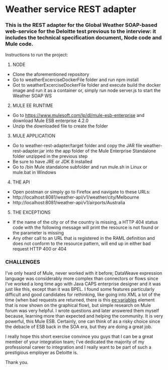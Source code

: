 # Weather service REST adapter
### This is the REST adapter for the Global Weather SOAP-based web-service for the Deloitte test previous to the interview: it includes the technical specification document, Node code and Mule code.

Instructions to run the project:

1.	NODE
  * Clone the aforementioned repository
  *	Go to weatherExcerciseDockerFile folder and run npm install
  *	Got to weatherExcerciseDockerFile folder and execute build the docker image and run it as a container or, simply run node server.js to start the Weather SOAP WS
2.	MULE EE RUNTIME
  *	Go to https://www.mulesoft.com/lp/dl/mule-esb-enterprise and download Mule ESB enterprise 4.2.0
  *	Unzip the downloaded file to create the folder
 
3.	MULE APPLICATION
  *	Go to weather-rest-adapter/target folder and copy the JAR file weather-rest-adapter.jar into the app folder of the Mule Enterprise Standalone folder unzipped in the previous step	 
  *	Be sure to have JRE or JDK 8 installed
  *	Go to /bin Mule standalone subfolder and run mule.sh in Linux or mule.bat in Windows

4.	THE API
  *	Open postman or simply go to Firefox and navigate to these URLs:
   * http://localhost:8081/weather-api/v1/weather/city/Melbourne
   * http://localhost:8081/weather-api/v1/airports/Australia

5.	THE EXCEPTIONS
  *	If the name of the city or of the country is missing, a HTTP 404 status code with the following message will print the resource is not found or the parameter is missing
  *	Any other call to an URL that is registered in the RAML definition and does not conform to the resource pattern, will end up in either bad request HTTP 400 or 404 


### CHALLENGES
I’ve only heard of Mule, never worked with it before; DataWeave expression language was considerably more complex than connectors or flows since I’ve worked a long time ago with Java CAPS enterprise designer and it was just like this, except than it was BPEL. I found some features particularly difficult and good candidates for rethinking, like going into XML a lot of the time (when bad requests are returned, there is this <ee:variables> element that is now shown on the graphical flow), but simple research on Mule forum was very helpful. I wrote questions and later answered them myself because, learning more than expected and helping the community.
It is very powerful, this Mule ESB. Certainly, one can think of as a risky choice since the debacle of ESB back in the SOA era, but they are doing a great job.

I really hope this short exercise convince you guys that I can be a great member of your integration team; I’ve dedicated the majority of my professional career to integration and I really want to be part of such a prestigious employer as Deloitte is.

Thank you.
